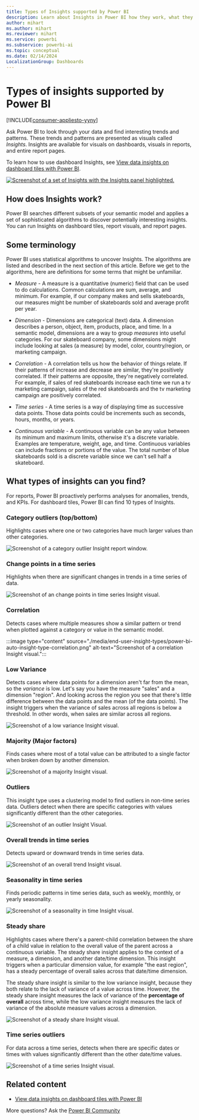 ```yaml
---
title: Types of Insights supported by Power BI
description: Learn about Insights in Power BI how they work, what they can do, and why they help interpret your data.
author: mihart
ms.author: mihart
ms.reviewer: mihart
ms.service: powerbi
ms.subservice: powerbi-ai
ms.topic: conceptual
ms.date: 02/14/2024
LocalizationGroup: Dashboards
---
```

# Types of insights supported by Power BI

[!INCLUDE[consumer-appliesto-yyny](../includes/consumer-appliesto-yyny.md)]

Ask Power BI to look through your data and find interesting trends and patterns. These trends and patterns are presented as visuals called *Insights*. Insights are available for visuals on dashboards, visuals in reports, and entire report pages.

To learn how to use dashboard Insights, see [View data insights on dashboard tiles with Power BI](end-user-insights.md).

[ ![Screenshot of a set of Insights with the Insights panel highlighted.](media/end-user-insight-types/power-bi-insight-line.png) ](media/end-user-insight-types/power-bi-insight-line.png)

## How does Insights work?

Power BI searches different subsets of your semantic model and applies a set of sophisticated algorithms to discover potentially interesting insights. You can run Insights on dashboard tiles, report visuals, and report pages.

## Some terminology

Power BI uses statistical algorithms to uncover Insights. The algorithms are listed and described in the next section of this article. Before we get to the algorithms, here are definitions for some terms that might be unfamiliar.

* *Measure* - A measure is a quantitative (numeric) field that can be used to do calculations. Common calculations are sum, average, and minimum. For example, if our company makes and sells skateboards, our measures might be number of skateboards sold and average profit per year.
  
* *Dimension* - Dimensions are categorical (text) data. A dimension describes a person, object, item, products, place, and time. In a semantic model, dimensions are a way to group *measures* into useful categories. For our skateboard company, some dimensions might include looking at sales (a measure) by model, color, country/region, or marketing campaign.

* *Correlation* - A correlation tells us how the behavior of things relate.  If their patterns of increase and decrease are similar, they're positively correlated. If their patterns are opposite, they're negatively correlated. For example, if sales of red skateboards increase each time we run a tv marketing campaign, sales of the red skateboards and the tv marketing campaign are positively correlated.

* *Time series* - A time series is a way of displaying time as successive data points. Those data points could be increments such as seconds, hours, months, or years.
  
* *Continuous variable* - A continuous variable can be any value between its minimum and maximum limits, otherwise it's a discrete variable. Examples are temperature, weight, age, and time. Continuous variables can include fractions or portions of the value. The total number of blue skateboards sold is a discrete variable since we can't sell half a skateboard.  

## What types of insights can you find?

For reports, Power BI proactively performs analyses for anomalies, trends, and KPIs. For dashboard tiles, Power BI can find 10 types of Insights.

### Category outliers (top/bottom)

Highlights cases where one or two categories have much larger values than other categories.  

![Screenshot of a category outlier Insight report window.](./media/end-user-insight-types/pbi-auto-insight-type-category-outliers.png)

### Change points in a time series

Highlights when there are significant changes in trends in a time series of data.

![Screenshot of an change points in time series Insight visual.](./media/end-user-insight-types/pbi-auto-insight-type-changepoint.png)

### Correlation

Detects cases where multiple measures show a similar pattern or trend when plotted against a category or value in the semantic model.

:::image type="content" source="./media/end-user-insight-types/power-bi-auto-insight-type-correlation.png" alt-text="Screenshot of a correlation Insight visual.":::

### Low Variance

Detects cases where data points for a dimension aren't far from the mean, so the *variance* is low. Let's say you have the measure "sales" and a dimension "region". And looking across the region you see that there's little difference between the data points and the mean (of the data points). The insight triggers when the variance of sales across all regions is below a threshold. In other words, when sales are similar across all regions.

![Screenshot of a low variance Insight visual.](./media/end-user-insight-types/power-bi-insights-low-variance.png)

### Majority (Major factors)

Finds cases where most of a total value can be attributed to a single factor when broken down by another dimension.  

![Screenshot of a majority Insight visual.](./media/end-user-insight-types/pbi-auto-insight-type-majority.png)

### Outliers

This insight type uses a clustering model to find outliers in non-time series data. Outliers detect when there are specific categories with values significantly different than the other categories.

![Screenshot of an outlier Insight Visual.](./media/end-user-insight-types/power-bi-outliers.png)

### Overall trends in time series

Detects upward or downward trends in time series data.

![Screenshot of an overall trend Insight visual.](./media/end-user-insight-types/pbi-auto-insight-type-trend.png)

### Seasonality in time series

Finds periodic patterns in time series data, such as weekly, monthly, or yearly seasonality.

![Screenshot of a seasonality in time Insight visual.](./media/end-user-insight-types/pbi-auto-insight-type-seasonality-new.png)

### Steady share

Highlights cases where there's a parent-child correlation between the share of a child value in relation to the overall value of the parent across a continuous variable. The steady share insight applies to the context of a measure, a dimension, and another date/time dimension. This insight triggers when a particular dimension value, for example "the east region", has a steady percentage of overall sales across that date/time dimension.

The steady share insight is similar to the low variance insight, because they both relate to the lack of variance of a value across time. However, the steady share insight measures the lack of variance of the **percentage of overall** across time, while the low variance insight measures the lack of variance of the absolute measure values across a dimension.

![Screenshot of a steady share Insight visual.](./media/end-user-insight-types/pbi-auto-insight-type-steadyshare.png)

### Time series outliers

For data across a time series, detects when there are specific dates or times with values significantly different than the other date/time values.

![Screenshot of a time series Insight visual.](./media/end-user-insight-types/pbi-auto-insight-type-time-series-outliers-purple.png)

## Related content

* [View data insights on dashboard tiles with Power BI](end-user-insights.md)

More questions? Ask the [Power BI Community](https://community.powerbi.com/)